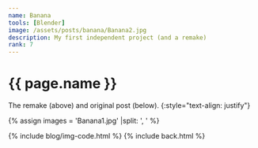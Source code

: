```yaml
---
name: Banana
tools: [Blender]
image: /assets/posts/banana/Banana2.jpg
description: My first independent project (and a remake)
rank: 7
---
```


# {{ page.name }}

The remake (above) and original post (below).
{:style="text-align: justify"}

{% assign images = 'Banana1.jpg' |split: ', ' %}

{% include blog/img-code.html %}
{% include back.html %}
